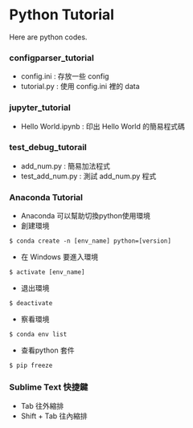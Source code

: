 # Python Tutorial #

Here are python codes.

### configparser_tutorial ###

* config.ini : 存放一些 config
* tutorial.py : 使用 config.ini 裡的 data

### jupyter_tutorial ###

*  Hello World.ipynb : 印出 Hello World 的簡易程式碼

### test_debug_tutorail ###

* add_num.py : 簡易加法程式
* test_add_num.py : 測試 add_num.py 程式

### Anaconda Tutorial ###

* Anaconda 可以幫助切換python使用環境
* 創建環境
```
$ conda create -n [env_name] python=[version]
```
* 在 Windows 要進入環境
```
$ activate [env_name]
```
* 退出環境
```
$ deactivate
```
* 察看環境
```
$ conda env list
```
* 查看python 套件
```
$ pip freeze
```

### Sublime Text 快捷鍵 ###

* Tab 往外縮排
* Shift + Tab 往內縮排